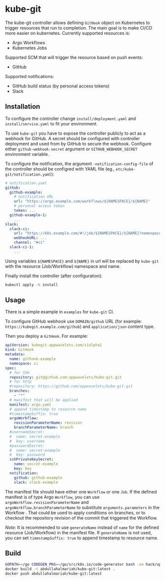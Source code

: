 # kube-git



The kube-git controller allows defining `GitHook` object on Kubernetes to trigger resources that run to completion. The main goal is to make CI/CD more easier on kubernetes. Currently supported resources is:

* Argo Workflows
* Kubernetes Jobs

Supported SCM that will trigger the resource based on push events:
* GitHub

Supported notifications:
* GitHub build status (by personal access tokens)
* Slack

## Installation

To configure the controller change `install/deployment.yaml` and `install/service.yaml` to fit your environment.

To use `kube-git` you have to expose the controller publicly to act as a webhook for GitHub. A secret should be configured with controller deployment and used from by GitHub to secure the webhook. Configure either `github-webhook-secret` argument or `GITHUB_WEBHOOK_SECRET` environment variable.

To configure the notification, the argument `-notification-config-file` of the controller should be configred with YAML file (eg., `etc/kube-git/notification.yaml`):

```yaml
# notification.yaml
github:
  github-example:
    # notification URL
    url: "https://argo.example.com/workflows/${NAMESPACE}/${NAME}"
    # personal access token
    token: ...
  github-example-1:
    ...
slack:
  slack-ci:
    url: "https://k8s.example.com/#!/job/${NAMESPACE}/${NAME}?namespace=${NAMESPACE}"
    webhookURL: ...
    channel: "#ci"
  slack-ci-1:
    ...
```

Using variables `${NAMESPACE}` and `${NAME}` in url will be replaced by `kube-git` with the resource (Job/Workflow) namespace and name.

Finally install the controller (after configuration):

```bash
kubectl apply -k install
```

## Usage

There is a simple example in `examples` for `kube-git` CI.

To configure GitHub webhook use `DOMAIN/github` URL (for example: `https://kubegit.example.com/github`) and `application/json` content type.

Then you deploy a `GitHook`. For example:

```yaml
apiVersion: kubegit.appwavelets.com/v1alpha1
kind: GitHook
metadata:
  name: githook-example
  namespace: ci
spec:
  # for SSH
  repository: git@github.com:appwavelets/kube-git.git
  # for http
  #repository: https://github.com/appwavelets/kube-git.git
  branches:
    - "*"
  # manifest that will be applied
  manifest: argo.yaml
  # append timestamp to resource name
  #timestampSuffix: true
  argoWorkflow:
    revisionParameterName: revision
    branchParameterName: branch
  #usernameSecret:
  #  name: secret-example
  #  key: username
  #passwordSecret:
  #  name: secret-example
  #  key: password
  sshPrivateKeySecret:
    name: secret-example
    key: key
  notification:
    github: github-example
    slack: slack-example
```

The manifest file should have either one `Workflow` or one `Job`. If the defined manifest is of type Argo `Workflow`, you can use `argoWorkflow.revisionParameterName` and `argoWorkflow.branchParameterName` to substitute `arguments.parameters` in the Workflow . That could be used to apply conditions on branches, or to checkout the repository revision of the commit that triggered the Workflow.

*Note:* It is recommended to use `generateName` instead of `name` for the defined resource (Job/Workflow) in the manifest file. If `generateName` is not used, you can set `timestampSuffix: true` to append timestamp to resource name.

## Build

```bash
GOPATH=~/go CODEGEN_PKG=~/go/src/k8s.io/code-generator bash -xe hack/update-codegen.sh
docker build -t abdullahalmariah/kube-git:latest .
docker push abdullahalmariah/kube-git:latest
```
